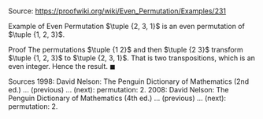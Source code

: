 # 

Source: https://proofwiki.org/wiki/Even_Permutation/Examples/231

Example of Even Permutation
$\tuple {2, 3, 1}$ is an even permutation of $\tuple {1, 2, 3}$.


Proof
The permutations $\tuple {1 2}$ and then $\tuple {2 3}$ transform $\tuple {1, 2, 3}$ to $\tuple {2, 3, 1}$.
That is two transpositions, which is an even integer.
Hence the result.
$\blacksquare$


Sources
1998: David Nelson: The Penguin Dictionary of Mathematics (2nd ed.) ... (previous) ... (next): permutation: 2.
2008: David Nelson: The Penguin Dictionary of Mathematics (4th ed.) ... (previous) ... (next): permutation: 2.




